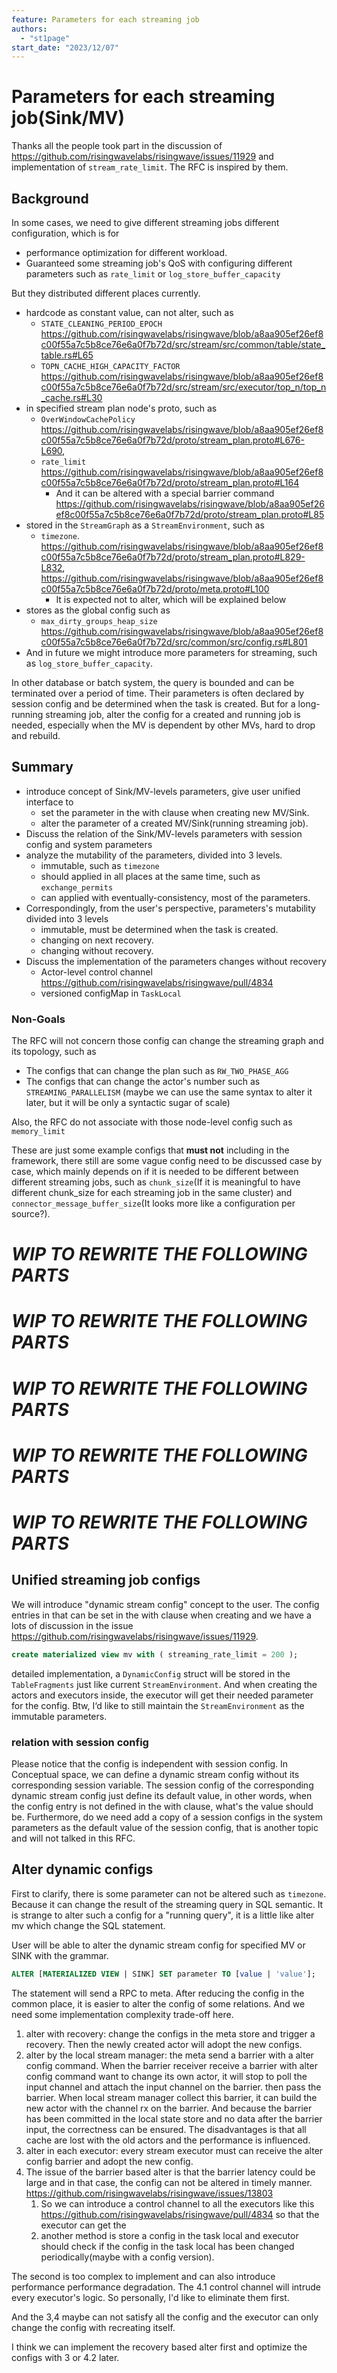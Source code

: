 ```yaml
---
feature: Parameters for each streaming job
authors:
  - "st1page"
start_date: "2023/12/07"
---
```


# Parameters for each streaming job(Sink/MV)

Thanks all the people took part in the discussion of https://github.com/risingwavelabs/risingwave/issues/11929 and implementation of `stream_rate_limit`. The RFC is inspired by them.

## Background

In some cases, we need to give different streaming jobs different configuration, which is for
- performance optimization for different workload.
- Guaranteed some streaming job's QoS with configuring different parameters such as `rate_limit` or `log_store_buffer_capacity` 

But they distributed different places currently.
- hardcode as constant value, can not alter, such as 
  - `STATE_CLEANING_PERIOD_EPOCH` https://github.com/risingwavelabs/risingwave/blob/a8aa905ef26ef8c00f55a7c5b8ce76e6a0f7b72d/src/stream/src/common/table/state_table.rs#L65
  - `TOPN_CACHE_HIGH_CAPACITY_FACTOR` https://github.com/risingwavelabs/risingwave/blob/a8aa905ef26ef8c00f55a7c5b8ce76e6a0f7b72d/src/stream/src/executor/top_n/top_n_cache.rs#L30
- in specified stream plan node's proto, such as 
  - `OverWindowCachePolicy` https://github.com/risingwavelabs/risingwave/blob/a8aa905ef26ef8c00f55a7c5b8ce76e6a0f7b72d/proto/stream_plan.proto#L676-L690, 
  - `rate_limit` https://github.com/risingwavelabs/risingwave/blob/a8aa905ef26ef8c00f55a7c5b8ce76e6a0f7b72d/proto/stream_plan.proto#L164
    - And it can be altered with a special barrier command https://github.com/risingwavelabs/risingwave/blob/a8aa905ef26ef8c00f55a7c5b8ce76e6a0f7b72d/proto/stream_plan.proto#L85
- stored in the `StreamGraph` as a `StreamEnvironment`, such as 
  - `timezone`. https://github.com/risingwavelabs/risingwave/blob/a8aa905ef26ef8c00f55a7c5b8ce76e6a0f7b72d/proto/stream_plan.proto#L829-L832, https://github.com/risingwavelabs/risingwave/blob/a8aa905ef26ef8c00f55a7c5b8ce76e6a0f7b72d/proto/meta.proto#L100
    - It is expected not to alter, which will be explained below
- stores as the global config such as 
  - `max_dirty_groups_heap_size` https://github.com/risingwavelabs/risingwave/blob/a8aa905ef26ef8c00f55a7c5b8ce76e6a0f7b72d/src/common/src/config.rs#L801
- And in future we might introduce more parameters for streaming, such as `log_store_buffer_capacity`.

In other database or batch system, the query is bounded and can be terminated over a period of time. Their parameters is often declared by session config and be determined when the task is created. But for a long-running streaming job, alter the config for a created and running job is needed, especially when the MV is dependent by other MVs, hard to drop and rebuild.

## Summary 

- introduce concept of Sink/MV-levels parameters, give user unified interface to 
  - set the parameter in the with clause when creating new MV/Sink.
  - alter the parameter of a created MV/Sink(running streaming job).
- Discuss the relation of the Sink/MV-levels parameters with session config and system parameters
- analyze the mutability of the parameters, divided into 3 levels.
  - immutable, such as `timezone`
  - should applied in all places at the same time, such as `exchange_permits`
  - can applied with eventually-consistency, most of the parameters.
- Correspondingly, from the user's perspective, parameters's mutability divided into 3 levels
  - immutable, must be determined when the task is created.
  - changing on next recovery.
  - changing without recovery.
- Discuss the implementation of the parameters changes without recovery
  - Actor-level control channel https://github.com/risingwavelabs/risingwave/pull/4834
  - versioned configMap in `TaskLocal` 

### Non-Goals

The RFC will not concern those config can change the streaming graph and its topology, such as
- The configs that can change the plan such as `RW_TWO_PHASE_AGG`
- The configs that can change the actor's number such as `STREAMING_PARALLELISM` (maybe we can use the same syntax to alter it later, but it will be only a syntactic sugar of scale)

Also, the RFC do not associate with those node-level config such as `memory_limit` 

These are just some example configs that **must not** including in the framework, there still are some vague config need to be discussed case by case, which mainly depends on if it is needed to be different between different streaming jobs, such as `chunk_size`(If it is meaningful to have different chunk_size for each streaming job in the same cluster) and `connector_message_buffer_size`(It looks more like a configuration per source?).


# ***WIP TO REWRITE THE FOLLOWING PARTS***
# ***WIP TO REWRITE THE FOLLOWING PARTS***
# ***WIP TO REWRITE THE FOLLOWING PARTS***
# ***WIP TO REWRITE THE FOLLOWING PARTS***
# ***WIP TO REWRITE THE FOLLOWING PARTS***


## Unified streaming job configs

We will introduce "dynamic stream config" concept to the user. The config entries in that can be set in the with clause when creating and we have a lots of discussion in the issue https://github.com/risingwavelabs/risingwave/issues/11929.
```SQL
create materialized view mv with ( streaming_rate_limit = 200 );
```

detailed implementation, a `DynamicConfig` struct will be stored in the `TableFragments` just like current `StreamEnvironment`. And when creating the actors and executors inside, the executor will get their needed parameter for the config.
Btw, I‘d like to still maintain the `StreamEnvironment` as the immutable parameters.

### relation with session config

Please notice that the config is independent with session config. In Conceptual space, we can define a dynamic stream config without its corresponding session variable.
The session config of the corresponding dynamic stream config just define its default value, in other words, when the config entry is not defined in the with clause, what's the value should be.
Furthermore, do we need add a copy of a session configs in the system parameters as the default value of the session config, that is another topic and will not talked in this RFC.

## Alter dynamic configs

First to clarify, there is some parameter can not be altered such as `timezone`. Because it can change the result of the streaming query in SQL semantic. It is strange to alter such a config for a "running query", it is a little like alter mv which change the SQL statement.

User will be able to alter the dynamic stream config for specified MV or SINK with the grammar.
```SQL
ALTER [MATERIALIZED VIEW | SINK] SET parameter TO [value | 'value'];
```
The statement will send a RPC to meta. After reducing the config in the common place, it is easier to alter the config of some relations. And we need some implementation complexity trade-off here.

1. alter with recovery: change the configs in the meta store and trigger a recovery. Then the newly created actor will adopt the new configs.
2. alter by the local stream manager: the meta send a barrier with a alter config command. When the barrier receiver receive a barrier with alter config command want to change its own actor, it will stop to poll the input channel and attach the input channel on the barrier. then pass the barrier. When local stream manager collect this barrier, it can build the new actor with the channel rx on the barrier. And because the barrier has been committed in the local state store and no data after the barrier input, the correctness can be ensured. The disadvantages is that all cache are lost with the old actors and the performance is influenced.
3. alter in each executor: every stream executor must can receive the alter config barrier and adopt the new config.
4. The issue of the barrier based alter is that the barrier latency could be large and in that case, the config can not be altered in timely manner. https://github.com/risingwavelabs/risingwave/issues/13803 
   1. So we can introduce a control channel to all the executors like this https://github.com/risingwavelabs/risingwave/pull/4834 so that the executor can get the 
   2. another method is store a config in the task local and executor should check if the config in the task local has been changed periodically(maybe with a config version). 

The second is too complex to implement and can also introduce performance performance degradation. The 4.1 control channel will intrude every executor's logic. So personally, I'd like to eliminate them first.

And the 3,4 maybe can not satisfy all the config and the executor can only change the config with recreating itself.

I think we can implement the recovery based alter first and optimize the configs with 3 or 4.2 later.